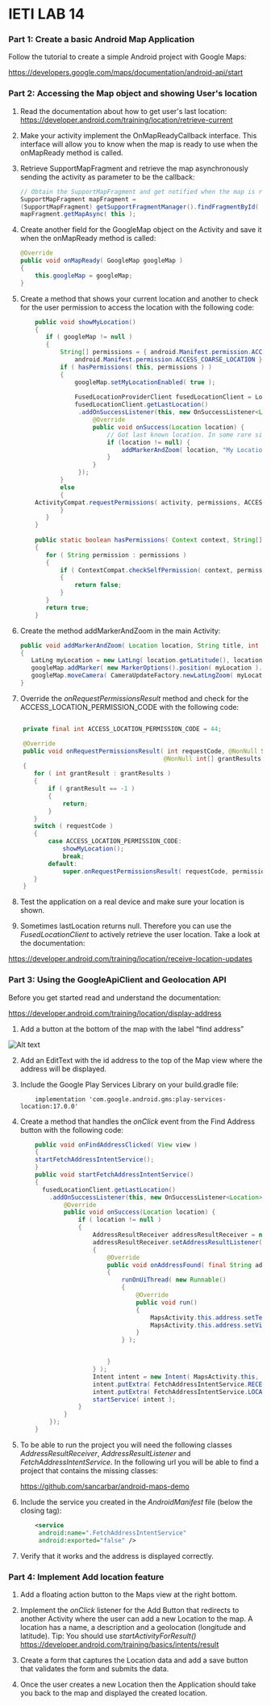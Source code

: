 
# IETI LAB 14

### Part 1:  Create a basic Android Map Application ###

Follow the tutorial to create a simple Android project with Google Maps:

https://developers.google.com/maps/documentation/android-api/start


### Part 2: Accessing the Map object and showing User's location ###

1) Read the documentation about how to get user's last location:
    https://developer.android.com/training/location/retrieve-current
    
2) Make your activity implement the OnMapReadyCallback interface. This interface will allow you to know when the map is ready to use when the onMapReady method is called.

3) Retrieve SupportMapFragment and retrieve the map asynchronously sending the activity as parameter to be the callback:

    ```` java
    // Obtain the SupportMapFragment and get notified when the map is ready to be used.
    SupportMapFragment mapFragment = 
    (SupportMapFragment) getSupportFragmentManager().findFragmentById( R.id.map );
    mapFragment.getMapAsync( this );
    ````

4) Create another field for the GoogleMap object on the Activity and save it when the onMapReady method is called:

    ```` java
    @Override
    public void onMapReady( GoogleMap googleMap )
    {
        this.googleMap = googleMap;
    }
    ```` 

5) Create a method that shows your current location and another to check for the user permission to access the location with the following code:

    ```java
        public void showMyLocation()
        {
           if ( googleMap != null )
           {
               String[] permissions = { android.Manifest.permission.ACCESS_FINE_LOCATION,
                   android.Manifest.permission.ACCESS_COARSE_LOCATION };
               if ( hasPermissions( this, permissions ) )
               {
                   googleMap.setMyLocationEnabled( true );
        
                   FusedLocationProviderClient fusedLocationClient = LocationServices.getFusedLocationProviderClient(this);
                   fusedLocationClient.getLastLocation()
                    .addOnSuccessListener(this, new OnSuccessListener<Location>() {
                        @Override
                        public void onSuccess(Location location) {
                            // Got last known location. In some rare situations this can be null.
                            if (location != null) {
                                addMarkerAndZoom( location, "My Location", 15 );
                            }
                        }
                    });
               }
               else
               {
        ActivityCompat.requestPermissions( activity, permissions, ACCESS_LOCATION_PERMISSION_CODE );
               }
           }
        }
        
        public static boolean hasPermissions( Context context, String[] permissions )
        {
           for ( String permission : permissions )
           {
               if ( ContextCompat.checkSelfPermission( context, permission ) == PackageManager.PERMISSION_DENIED )
               {
                   return false;
               }
           }
           return true;
        }
    ``` 


6) Create the method addMarkerAndZoom in the main Activity:

    ```` Java
    public void addMarkerAndZoom( Location location, String title, int zoom  )
    {
       LatLng myLocation = new LatLng( location.getLatitude(), location.getLongitude() );
       googleMap.addMarker( new MarkerOptions().position( myLocation ).title( title ) );
       googleMap.moveCamera( CameraUpdateFactory.newLatLngZoom( myLocation, zoom ) );
    }
    ```` 


7) Override the *onRequestPermissionsResult* method and check for the 
ACCESS_LOCATION_PERMISSION_CODE with the following code:

```` Java

    private final int ACCESS_LOCATION_PERMISSION_CODE = 44;

    @Override
    public void onRequestPermissionsResult( int requestCode, @NonNull String[] permissions,
                                           @NonNull int[] grantResults )
    {
       for ( int grantResult : grantResults )
       {
           if ( grantResult == -1 )
           {
               return;
           }
       }
       switch ( requestCode )
       {
           case ACCESS_LOCATION_PERMISSION_CODE:
               showMyLocation();
               break;
           default:
               super.onRequestPermissionsResult( requestCode, permissions, grantResults );
       }
    }
````

8) Test the application on a real device and make sure your location is shown.

9) Sometimes lastLocation returns null. Therefore you can use the *FusedLocationClient* to actively retrieve the user location. Take a look at the documentation:

https://developer.android.com/training/location/receive-location-updates

### Part 3: Using the GoogleApiClient and Geolocation API ###

Before you get started read and understand the documentation:

https://developer.android.com/training/location/display-address

1) Add a button at the bottom of the map with the label “find address”

![Alt text](https://github.com/COSW-ECI/android-geolocation-api/blob/master/images/map.png)

2) Add an EditText with the id address to the top of the Map view where the address will be displayed.

3) Include the Google Play Services Library on your build.gradle file:
       
    ````Gradle
        implementation 'com.google.android.gms:play-services-location:17.0.0'
    ````

4) Create a method that handles the *onClick* event from the Find Address button with the following code:

    ````Java
        public void onFindAddressClicked( View view )
        {
        startFetchAddressIntentService();
        }
        public void startFetchAddressIntentService()
        {
          fusedLocationClient.getLastLocation()
            .addOnSuccessListener(this, new OnSuccessListener<Location>() {
                @Override
                public void onSuccess(Location location) {
                    if ( location != null )
                    {
                        AddressResultReceiver addressResultReceiver = new AddressResultReceiver( new Handler() );
                        addressResultReceiver.setAddressResultListener( new AddressResultListener()
                        {
                            @Override
                            public void onAddressFound( final String address )
                            {
                                runOnUiThread( new Runnable()
                                {
                                    @Override
                                    public void run()
                                    {
                                        MapsActivity.this.address.setText( address );
                                        MapsActivity.this.address.setVisibility( View.VISIBLE );
                                    }
                                } );


                            }
                        } );
                        Intent intent = new Intent( MapsActivity.this, FetchAddressIntentService.class );
                        intent.putExtra( FetchAddressIntentService.RECEIVER, addressResultReceiver );
                        intent.putExtra( FetchAddressIntentService.LOCATION_DATA_EXTRA, location );
                        startService( intent );
                    }
                }
            });
        }
   ````
   
5) To be able to run the project you will need the following classes *AddressResultReceiver*,  *AddressResultListener* and *FetchAddressIntentService*. In the following url you will be able to find a project that contains the missing classes:

    https://github.com/sancarbar/android-maps-demo
    
6) Include the service you created in the *AndroidManifest* file (below the </activity> closing tag):
    ````xml
        <service
         android:name=".FetchAddressIntentService"
         android:exported="false" />

7) Verify that it works and the address is displayed correctly.

### Part 4: Implement Add location feature ###         

1) Add a floating action button to the Maps view at the right bottom.

2) Implement the *onClick* listener for the Add Button that redirects to another Activity where the user can add a new Location to the map. A location has a name, a description and a geolocation (longitude and latitude).
Tip: You should use *startActivityForResult()* https://developer.android.com/training/basics/intents/result

3) Create a form that captures the Location data and add a save button that validates the form and submits the data.

4) Once the user creates a new Location then the Application should take you back to the map and displayed the created location.


